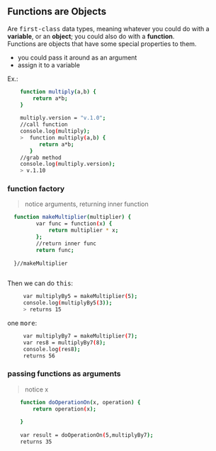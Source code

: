 ## Functions are Objects
Are <kbd>first-class</kbd> data types, meaning whatever you
could do with a **variable**, or an **object**; you could
also do with a **function**.          
Functions are objects that have some special properties
to them.

- you could pass it around as an argument
- assign it to a variable

Ex.:
```sh
    function multiply(a,b) {
        return a*b;
    }
    
    multiply.version = "v.1.0";
    //call function
    console.log(multiply);
    >  function multiply(a,b) {
          return a*b;
       }
    //grab method
    console.log(multiply.version);
    > v.1.10
```
    
### function factory
> notice arguments, returning inner function

```sh
  function makeMultiplier(multiplier) {
         var func = function(x) {
             return multiplier * x;
         };
         //return inner func
         return func;
        
  }//makeMultiplier
  
```     
Then we can do <kbd>this</kbd>:
 
```sh 
     var multiplyBy5 = makeMultiplier(5);
     console.log(multiplyBy5(3));
     > returns 15
```

one <kbd>more</kbd>:

```sh
     var multiplyBy7 = makeMultiplier(7);
     var res8 = multiplyBy7(8);
     console.log(res8);
     returns 56
```

### passing functions as arguments
> notice x

```sh
    function doOperationOn(x, operation) {
        return operation(x);
 
    }
    
    var result = doOperationOn(5,multiplyBy7);
    returns 35     
```  
  
